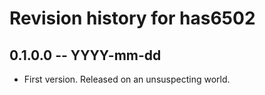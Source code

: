 # Revision history for has6502

## 0.1.0.0 -- YYYY-mm-dd

* First version. Released on an unsuspecting world.

